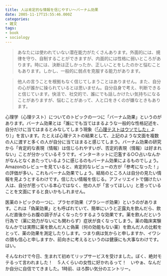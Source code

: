 ```yaml
---
title: 人は肯定的な情報を信じやすい〜バーナム効果
date: 2005-11-17T15:55:46.000Z
categories:
- 雑文
tags:
- book
- sociology
---
```

> あなたには使われていない潜在能力がたくさんあります。外面的には、規律を守り、自制することができますが、内面的には性格に弱いところがあります。時には、決断は正しかったか、正しいことをしたのかと悩むこともあります。しかし、一般的に弱点を克服する能力があります。

<!-- more -->
> 
> 他人の言うことを根拠もなく信じてしまうことはありません。また、自分の心が誰かに操られているとは思いません。自分自身で考え、判断できると信じています。快活で、社交的で、誰にでも話しかけたい気持ちになることがありますが、悩むことがあって、人と口をきくのが嫌なときもあります。

心理学（心理テスト）についてのトピックの一つに「バーナム効果」というのがあります。バーナム効果とは「誰にでも当てはまるような一般的な性格記述を、自分だけに当てはまるとみなしてしまう現象（[「心理テストはウソでした」](http://www.amazon.co.jp/exec/obidos/ASIN/4822244466/ref=nosim/yutakayamaguc-22)より）」を言います。たとえば心理テストの結果として、上記のような文面を複数の人に渡すと多くの人が自分に当てはまると感じてしまう。バーナム効果の研究から「肯定的な表現（情報）は信じられやすいが、否定的表現（情報）は好まれない」ことが分かっているそうです。インターネットに氾濫する○○占いなんかがなんとなくあたっているように感じるのもバーナム効果によるものでしょう。Amazonのレビューを見ていると、肯定的なレビューの方が「参考になった！」の評価が多い。これもバーナム効果でしょう。結局のところ人は自分の見たい情報を見ようとするわけです。信じたい情報を信じる。アフィリエイトで儲けたい人は、自分が思っている本心ではなく、他の人が「言ってほしい」と思っていることを文面にすると良いかもしれません。

医薬のトピックの一つに、プラセボ効果（プラシーボ効果）というのがあります。これは「偽薬効果」とも呼ばれていて、簡単にいうと正露丸を飲んだら、飲んだ直後からお腹の調子がよくなったりするような効果です。薬を飲んだという行為で（薬に効力がないにも関わらず）症状が良くなってしまう。薬の臨床実験なんかでは実際に薬を飲んだ人と偽薬（何の効能もない薬）を飲んだ人の比較をとって、薬の効果を測定したりします。つまり病は気からと申しますか、イワシの頭も信心と申しますか、前向きに考えるというのは健康にも大事なわけです。はい。

そんなわけで今日、生まれて初めてリップサービスを受けました。ぼく、絶対モテるって言われました！　５人くらいの女性に好かれるって！　いやぁ、なんだか自分に自信でてきました。1時前、ほろ酔い気分のエントリー。
